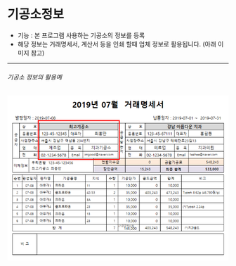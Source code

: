 # 기공소정보
* 기능 : 본 프로그램 사용하는 기공소의 정보를 등록
* 해당 정보는 거래명세서, 계산서 등을 인쇄 할때 업체 정보로 활용됩니다. (아래 이미지 참고)

---
###### 기공소 정보의 활용예
![기공소정보_거래명세서](img/기공소정보_거래명세서.png)
